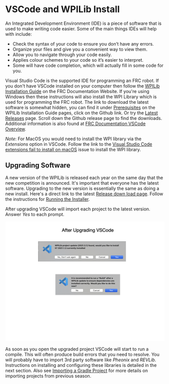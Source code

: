# VSCode and WPILib Install

An Integrated Development Environment (IDE) is a piece of software that is used to make writing code easier. Some of the main things IDEs will help with include: 

- Check the syntax of your code to ensure you don’t have any errors.
- Organize your files and give you a convenient way to view them.
- Allow you to navigate through your code easily.
- Applies colour schemes to your code so it’s easier to interpret.
- Some will have code completion, which will actually fill in some code for you. 

Visual Studio Code is the supported IDE for programming an FRC robot. If you don't have VSCode installed on your computer then follow the [WPILib Installation Guide](https://docs.wpilib.org/en/latest/docs/zero-to-robot/step-2/wpilib-setup.html) on the FRC Documentation Website. If you're using Windows then these instructions will also install the WPI Library which is used for programming the FRC robot.  The link to download the latest software is somewhat hidden, you can find it under [Prerequisites](https://docs.wpilib.org/en/latest/docs/zero-to-robot/step-2/wpilib-setup.html#prerequisites) on the WPILib Installation Guide pages, click on the Github link.  Or try the [Latest Releases](https://github.com/wpilibsuite/allwpilib/releases) page. Scroll down the Github release page to find the downloads.  Additional information is also found at [FRC Documentation VSCode Overview](https://docs.wpilib.org/en/latest/docs/software/vscode-overview/index.html).

*Note*: For MacOS you would need to install the WPI library via the *Extensions* option in VSCode. Follow the link to the [Visual Studio Code extensions fail to install on macOS](https://docs.wpilib.org/en/latest/docs/yearly-overview/known-issues.html#visual-studio-code-extensions-fail-to-install-on-macos) issue to install the WPI library. 

## Upgrading Software
A new version of the WPILib is released each year on the same day that the new competition is announced. It's important that everyone has the latest software.  Upgrading to the new version is essentially the same as doing a new install.  Here's a direct link to the latest  [Release down load page](https://github.com/wpilibsuite/allwpilib/releases).  Follow the instructions for [Running the Installer](https://docs.wpilib.org/en/latest/docs/zero-to-robot/step-2/wpilib-setup.html#running-the-installer).

After upgrading VSCode will import each project to the latest version.  Answer *Yes* to each prompt.

![After Upgrade](../images/FRCTools/FRCTools.011.jpeg)

As soon as you open the upgraded project VSCode will start to run a compile.  This will often produce build errors that you need to resolve. You will probably have to import 3rd party software like *Pheonix* and *REVLib*.  Instructions on installing and configuring these libraries is detailed in the next section. Also see [Importing a Gradle Project](https://docs.wpilib.org/en/stable/docs/software/vscode-overview/importing-gradle-project.html) for more details on importing projects from previous season.

<!-- #### Upgrading VSCode
It's important that everyone has the latest software otherwise you won't be able to work on other team mates code.  After upgrading VSCode will import each project to the latest version.  Answer *Yes* to each prompt.

![After Upgrade](../images/FRCTools/FRCTools.011.jpeg) -->
